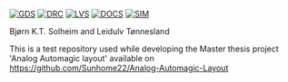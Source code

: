 [![GDS](../../actions/workflows/gds.yaml/badge.svg)](../../actions/workflows/gds.yaml)
[![DRC](../../actions/workflows/drc.yaml/badge.svg)](../../actions/workflows/drc.yaml)
[![LVS](../../actions/workflows/lvs.yaml/badge.svg)](../../actions/workflows/lvs.yaml)
[![DOCS](../../actions/workflows/docs.yaml/badge.svg)](../../actions/workflows/docs.yaml)
[![SIM](../../actions/workflows/sim.yaml/badge.svg)](../../actions/workflows/sim.yaml)
<br />
<!--- ################################################################################################################# --->

Bjørn K.T. Solheim and
Leidulv Tønnesland
<br />
<!--- ################################################################################################################# --->

This is a test repository used while developing the Master thesis project 'Analog Automagic layout' available on https://github.com/Sunhome22/Analog-Automagic-Layout

